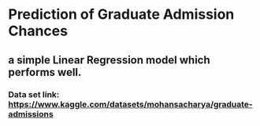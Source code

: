 # Prediction of Graduate Admission Chances 
## a simple Linear Regression model which performs well.

### Data set link: https://www.kaggle.com/datasets/mohansacharya/graduate-admissions
